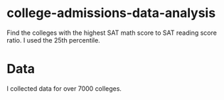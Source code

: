 # college-admissions-data-analysis
Find the colleges with the highest SAT math score to SAT reading score ratio. I used the 25th percentile.
# Data
I collected data for over 7000 colleges.
